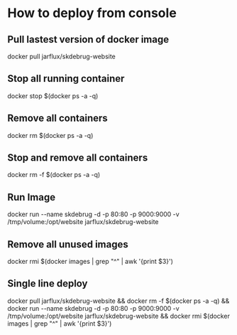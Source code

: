 # How to deploy from console

## Pull lastest version of docker image
docker pull jarflux/skdebrug-website

## Stop all running container
docker stop $(docker ps -a -q)

## Remove all containers
docker rm $(docker ps -a -q)

## Stop and remove all containers
docker rm -f $(docker ps -a -q)

## Run Image
docker run --name skdebrug -d -p 80:80 -p 9000:9000 -v /tmp/volume:/opt/website jarflux/skdebrug-website

## Remove all unused images
docker rmi $(docker images | grep "^<none>" | awk '{print $3}')

## Single line deploy
docker pull jarflux/skdebrug-website && docker rm -f $(docker ps -a -q) && docker run --name skdebrug -d -p 80:80 -p 9000:9000 -v /tmp/volume:/opt/website jarflux/skdebrug-website && docker rmi $(docker images | grep "^<none>" | awk '{print $3}')